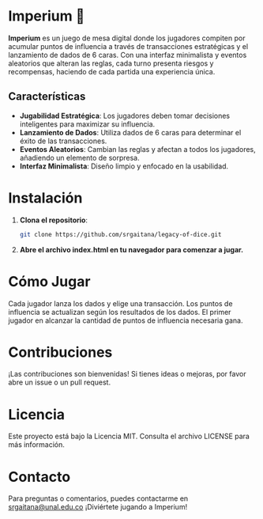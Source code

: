# Imperium 🎲

**Imperium** es un juego de mesa digital donde los jugadores compiten por acumular puntos de influencia a través de transacciones estratégicas y el lanzamiento de dados de 6 caras. Con una interfaz minimalista y eventos aleatorios que alteran las reglas, cada turno presenta riesgos y recompensas, haciendo de cada partida una experiencia única.

## Características

- **Jugabilidad Estratégica**: Los jugadores deben tomar decisiones inteligentes para maximizar su influencia.
- **Lanzamiento de Dados**: Utiliza dados de 6 caras para determinar el éxito de las transacciones.
- **Eventos Aleatorios**: Cambian las reglas y afectan a todos los jugadores, añadiendo un elemento de sorpresa.
- **Interfaz Minimalista**: Diseño limpio y enfocado en la usabilidad.

# Instalación

1. **Clona el repositorio**:
   ```bash
   git clone https://github.com/srgaitana/legacy-of-dice.git
2. **Abre el archivo index.html en tu navegador para comenzar a jugar.**

# Cómo Jugar
Cada jugador lanza los dados y elige una transacción.
Los puntos de influencia se actualizan según los resultados de los dados.
El primer jugador en alcanzar la cantidad de puntos de influencia necesaria gana.

# Contribuciones
¡Las contribuciones son bienvenidas! Si tienes ideas o mejoras, por favor abre un issue o un pull request.

# Licencia
Este proyecto está bajo la Licencia MIT. Consulta el archivo LICENSE para más información.

# Contacto
Para preguntas o comentarios, puedes contactarme en srgaitana@unal.edu.co
¡Diviértete jugando a Imperium!
